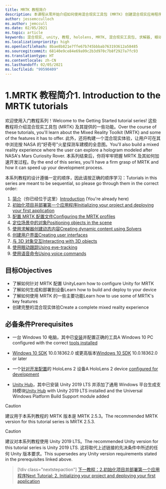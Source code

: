 ```yaml
---
title: MRTK 教程简介
description: 本课程从零开始介绍如何使用混合现实工具包 (MRTK) 创建混合现实应用程序。
author: jessemcculloch
ms.author: jemccull
ms.date: 02/05/2021
ms.topic: article
keywords: 混合现实, unity, 教程, hololens, MRTK, 混合现实工具包, 求解器, 眼动跟踪, 语音命令
ms.localizationpriority: high
ms.openlocfilehash: 8bae8b821e7ffe67b745bbbab763193612a58485
ms.sourcegitcommit: 68140e9ce84e69a99c2b3d970c7b8f2927a7fc93
ms.translationtype: HT
ms.contentlocale: zh-CN
ms.lasthandoff: 02/05/2021
ms.locfileid: "99590409"
---
```

# <a name="1-introduction-to-the-mrtk-tutorials"></a><span data-ttu-id="176d1-104">1.MRTK 教程简介</span><span class="sxs-lookup"><span data-stu-id="176d1-104">1. Introduction to the MRTK tutorials</span></span>

<span data-ttu-id="176d1-105">欢迎使用入门教程系列！</span><span class="sxs-lookup"><span data-stu-id="176d1-105">Welcome to the Getting Started tutorial series!</span></span> <span data-ttu-id="176d1-106">这些教程将介绍混合现实工具包 (MRTK) 及其提供的一些功能。</span><span class="sxs-lookup"><span data-stu-id="176d1-106">Over the course of these tutorials, you'll learn about the Mixed Reality Toolkit (MRTK) and some of the features it has to offer.</span></span> <span data-ttu-id="176d1-107">此外，还将构建一个混合现实体验，让用户可在其中浏览按 NASA 的“好奇号”火星探测车建模的全息图。</span><span class="sxs-lookup"><span data-stu-id="176d1-107">You'll also build a mixed reality experience where the user can explore a hologram modeled after NASA's Mars Curiosity Rover.</span></span> <span data-ttu-id="176d1-108">本系列结束后，你将牢牢把握 MRTK 及其如何加速开发过程。</span><span class="sxs-lookup"><span data-stu-id="176d1-108">By the end of this series, you'll have a firm grasp of MRTK and how it can speed up your development process.</span></span>

<span data-ttu-id="176d1-109">本系列教程的设计遵循一定的顺序，因此请按正确的顺序学习：</span><span class="sxs-lookup"><span data-stu-id="176d1-109">Tutorials in this series are meant to be sequential, so please go through them in the correct order:</span></span>

1. <span data-ttu-id="176d1-110">[简介](mr-learning-base-01.md)（你已经位于这里）</span><span class="sxs-lookup"><span data-stu-id="176d1-110">[Introduction](mr-learning-base-01.md) (You're already here)</span></span>
2. [<span data-ttu-id="176d1-111">初始化项目并部署第一个应用程序</span><span class="sxs-lookup"><span data-stu-id="176d1-111">Initializing your project and deploying your first application</span></span>](mr-learning-base-02.md)
3. [<span data-ttu-id="176d1-112">配置 MRTK 配置文件</span><span class="sxs-lookup"><span data-stu-id="176d1-112">Configuring the MRTK profiles</span></span>](mr-learning-base-03.md)
4. [<span data-ttu-id="176d1-113">定位场景中的对象</span><span class="sxs-lookup"><span data-stu-id="176d1-113">Positioning objects in the scene</span></span>](mr-learning-base-04.md)
5. [<span data-ttu-id="176d1-114">使用求解器创建动态内容</span><span class="sxs-lookup"><span data-stu-id="176d1-114">Creating dynamic content using Solvers</span></span>](mr-learning-base-05.md)
6. [<span data-ttu-id="176d1-115">创建用户界面</span><span class="sxs-lookup"><span data-stu-id="176d1-115">Creating user interfaces</span></span>](mr-learning-base-06.md)
7. [<span data-ttu-id="176d1-116">与 3D 对象交互</span><span class="sxs-lookup"><span data-stu-id="176d1-116">Interacting with 3D objects</span></span>](mr-learning-base-07.md)
8. [<span data-ttu-id="176d1-117">使用眼动跟踪</span><span class="sxs-lookup"><span data-stu-id="176d1-117">Using eye-tracking</span></span>](mr-learning-base-08.md)
9. [<span data-ttu-id="176d1-118">使用语音命令</span><span class="sxs-lookup"><span data-stu-id="176d1-118">Using voice commands</span></span>](mr-learning-base-09.md)

## <a name="objectives"></a><span data-ttu-id="176d1-119">目标</span><span class="sxs-lookup"><span data-stu-id="176d1-119">Objectives</span></span>

* <span data-ttu-id="176d1-120">了解如何针对 MRTK 配置 Unity</span><span class="sxs-lookup"><span data-stu-id="176d1-120">Learn how to configure Unity for MRTK</span></span>
* <span data-ttu-id="176d1-121">了解如何生成和部署到设备</span><span class="sxs-lookup"><span data-stu-id="176d1-121">Learn how to build and deploy to your device</span></span>
* <span data-ttu-id="176d1-122">了解如何使用 MRTK 的一些主要功能</span><span class="sxs-lookup"><span data-stu-id="176d1-122">Learn how to use some of MRTK's key features</span></span>
* <span data-ttu-id="176d1-123">创建完整的混合现实体验</span><span class="sxs-lookup"><span data-stu-id="176d1-123">Create a complete mixed reality experience</span></span>

## <a name="prerequisites"></a><span data-ttu-id="176d1-124">必备条件</span><span class="sxs-lookup"><span data-stu-id="176d1-124">Prerequisites</span></span>

* <span data-ttu-id="176d1-125">一台 Windows 10 电脑，其中已[安装](../../install-the-tools.md)并配置正确的工具</span><span class="sxs-lookup"><span data-stu-id="176d1-125">A Windows 10 PC configured with the correct [tools installed](../../install-the-tools.md)</span></span>
* <span data-ttu-id="176d1-126">[Windows 10 SDK](https://developer.microsoft.com/windows/downloads/windows-10-sdk/) 10.0.18362.0 或更高版本</span><span class="sxs-lookup"><span data-stu-id="176d1-126">[Windows 10 SDK](https://developer.microsoft.com/windows/downloads/windows-10-sdk/) 10.0.18362.0 or later</span></span>
* <span data-ttu-id="176d1-127">一个[针对开发配置](../../platform-capabilities-and-apis/using-visual-studio.md#enabling-developer-mode)的 HoloLens 2 设备</span><span class="sxs-lookup"><span data-stu-id="176d1-127">A HoloLens 2 device [configured for development](../../platform-capabilities-and-apis/using-visual-studio.md#enabling-developer-mode)</span></span>

* <span data-ttu-id="176d1-128"><a href="https://docs.unity3d.com/Manual/GettingStartedInstallingHub.html" target="_blank">Unity Hub</a>，其中已安装 Unity 2019 LTS 并添加了通用 Windows 平台生成支持模块</span><span class="sxs-lookup"><span data-stu-id="176d1-128"><a href="https://docs.unity3d.com/Manual/GettingStartedInstallingHub.html" target="_blank">Unity Hub</a> with Unity 2019 LTS installed and the Universal Windows Platform Build Support module added</span></span>

> [!CAUTION]
> <span data-ttu-id="176d1-129">建议用于本系列教程的 MRTK 版本是 MRTK 2.5.3。</span><span class="sxs-lookup"><span data-stu-id="176d1-129">The recommended MRTK version for this tutorial series is MRTK 2.5.3.</span></span>

> [!CAUTION]
> <span data-ttu-id="176d1-130">建议对本系列教程使用 Unity 2019 LTS。</span><span class="sxs-lookup"><span data-stu-id="176d1-130">The recommended Unity version for this tutorial series is Unity 2019 LTS.</span></span> <span data-ttu-id="176d1-131">这将取代上述链接的先决条件中所述的任何 Unity 版本要求。</span><span class="sxs-lookup"><span data-stu-id="176d1-131">This supersedes any Unity version requirements stated in the prerequisites linked above.</span></span>

> [!div class="nextstepaction"]
> [<span data-ttu-id="176d1-132">下一教程：2.初始化项目并部署第一个应用程序</span><span class="sxs-lookup"><span data-stu-id="176d1-132">Next Tutorial: 2. Initializing your project and deploying your first application</span></span>](mr-learning-base-02.md)
